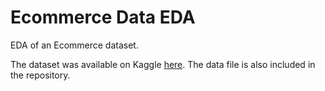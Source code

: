 # Ecommerce Data EDA
 EDA of an Ecommerce dataset.

The dataset was available on Kaggle [here](https://www.kaggle.com/carrie1/ecommerce-data). 
The data file is also included in the repository. 
